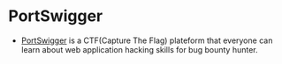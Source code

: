 # PortSwigger
- [PortSwigger](https://portswigger.net/web-security) is a CTF(Capture The Flag) plateform that everyone can learn about web application hacking skills for bug bounty hunter.
